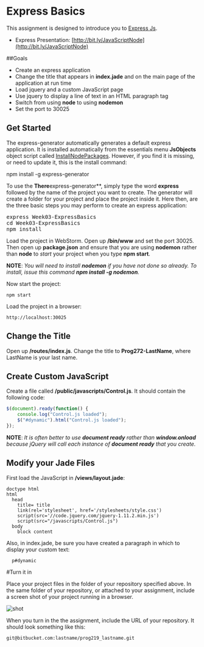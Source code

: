 # Express Basics

This assignment is designed to introduce you to [Express Js](http://expressjs.com/).

- Express Presentation: [http://bit.ly/JavaScriptNode](http://bit.ly/JavaScriptNode)

##Goals

 - Create an express application
 - Change the title that appears in **index.jade** and on the main page of the application at run time
 - Load jquery and a custom JavaScript page
 - Use jquery to display a line of text in an HTML paragraph tag
 - Switch from using **node** to using **nodemon**
 - Set the port to 30025

## Get Started

The express-generator automatically generates a default express application. It is installed automatically from the essentials menu **JsObjects** object script called [InstallNodePackages][inpack]. However, if you find it is missing, or need to update it, this is the install command:

  npm install -g express-generator

To use the **There**express-generator**, simply type the word **express** followed by the name of the project you want to create. The generator will create a folder for your project and place the project inside it. Here then, are the three basic steps you may perform to create an express application:

<pre>
express Week03-ExpressBasics
cd Week03-ExpressBasics
npm install
</pre>

Load the project in WebStorm. Open up **/bin/www** and set the port 30025. Then open up **package.json** and ensure that you are using **nodemon** rather than **node** to *start* your project when you type **npm start**.

**NOTE**: *You will need to install **nodemon** if you have not done so already. To install, issue this command **npm install -g nodemon**.*

Now start the project:

	npm start

Load the project in a browser:

	http://localhost:30025

## Change the Title

Open up **/routes/index.js**. Change the title to **Prog272-LastName**, where LastName is your last name.

## Create Custom JavaScript

Create a file called **/public/javascripts/Control.js**. It should contain the following code:

```javascript
$(document).ready(function() {
    console.log("Control.js loaded");
    $("#dynamic").html("Control.js loaded");
});
```

**NOTE**: *It is often better to use **document ready** rather than **window.onload** because jQuery will call each instance of **document ready** that you create.*

## Modify your Jade Files

First load the JavaScript in **/views/layout.jade**:

```
doctype html
html
  head
    title= title
    link(rel='stylesheet', href='/stylesheets/style.css')
    script(src='//code.jquery.com/jquery-1.11.2.min.js')
    script(src="/javascripts/Control.js")
  body
    block content
```

Also, in index.jade, be sure you have created a paragraph in which to display your custom text:

```
  p#dynamic
```

#Turn it in

Place your project files in the folder of your repository specified above. In the same folder of your repository, or attached to your assignment, include a screen shot of your project running in a browser.

![shot](https://drive.google.com/uc?export=view&id=0B25UTAlOfPRGS0lFaUNiY3RjOUE)

When you turn in the the assignment, include the URL of your repository. It should look something like this:

	git@bitbucket.com:lastname/prog219_lastname.git

[inpack]: https://github.com/charliecalvert/JsObjects/blob/master/Utilities/NodeInstall/InstallNodePackages.sh
